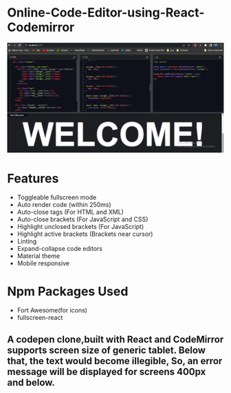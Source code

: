 # Online-Code-Editor-using-React-Codemirror #

<img src="./src/demo-image.png" alt="demo image" />

# Features

- Toggleable fullscreen mode
- Auto render code (within 250ms)
- Auto-close tags (For HTML and XML)
- Auto-close brackets (For JavaScript and CSS)
- Highlight unclosed brackets (For JavaScript)
- Highlight active brackets (Brackets near cursor)
- Linting
- Expand-collapse code editors
- Material theme
- Mobile responsive


# Npm Packages Used
- Fort Awesome(for icons)
- fullscreen-react

## A codepen clone,built with React and CodeMirror supports screen size of generic tablet. Below that, the text would become illegible, So, an error message will be displayed for screens 400px and below. 

